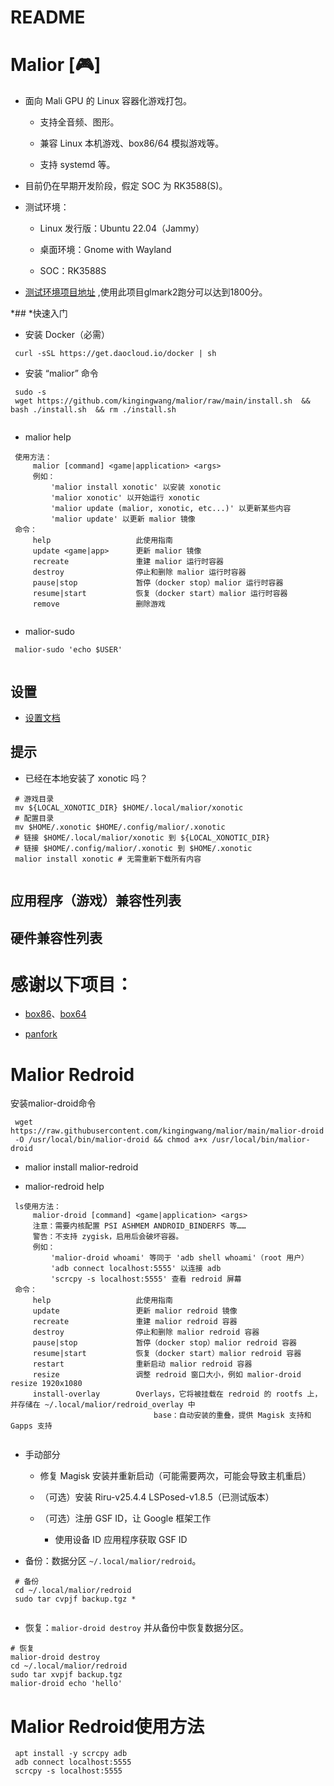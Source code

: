 # README

# Malior \[🎮]

*   面向 Mali GPU 的 Linux 容器化游戏打包。

    *   支持全音频、图形。

    *   兼容 Linux 本机游戏、box86/64 模拟游戏等。

    *   支持 systemd 等。

*   目前仍在早期开发阶段，假定 SOC 为 RK3588(S)。

*   测试环境：

    *   Linux 发行版：Ubuntu 22.04（Jammy）

    *   桌面环境：Gnome with Wayland

    *   SOC：RK3588S

*   [测试环境项目地址](https://github.com/Joshua-Riek/ubuntu-orange-pi5) ,使用此项目glmark2跑分可以达到1800分。

\*## \*快速入门

*   安装 Docker（必需）

<!---->

     curl -sSL https://get.daocloud.io/docker | sh

*   安装 “malior” 命令

<!---->

     sudo -s
     wget https://github.com/kingingwang/malior/raw/main/install.sh  && bash ./install.sh  && rm ./install.sh
     ​

*   malior help

<!---->

     使用方法：
         malior [command] <game|application> <args>
         例如：
             'malior install xonotic' 以安装 xonotic
             'malior xonotic' 以开始运行 xonotic
             'malior update (malior, xonotic, etc...)' 以更新某些内容
             'malior update' 以更新 malior 镜像
     命令：
         help                   此使用指南
         update <game|app>      更新 malior 镜像
         recreate               重建 malior 运行时容器
         destroy                停止和删除 malior 运行时容器
         pause|stop             暂停（docker stop）malior 运行时容器
         resume|start           恢复（docker start）malior 运行时容器
         remove                 删除游戏
     ​

*   malior-sudo

<!---->

     malior-sudo 'echo $USER'
     ​

## 设置

*   [设置文档](notion://www.notion.so/kingingwang/SETTINGS.md)

## 提示

*   已经在本地安装了 xonotic 吗？

<!---->

     # 游戏目录
     mv ${LOCAL_XONOTIC_DIR} $HOME/.local/malior/xonotic
     # 配置目录
     mv $HOME/.xonotic $HOME/.config/malior/.xonotic
     # 链接 $HOME/.local/malior/xonotic 到 ${LOCAL_XONOTIC_DIR}
     # 链接 $HOME/.config/malior/.xonotic 到 $HOME/.xonotic
     malior install xonotic # 无需重新下载所有内容
     ​

## 应用程序（游戏）兼容性列表

## 硬件兼容性列表

# 感谢以下项目：

*   [box86](https://github.com/ptitSeb/box86)、[box64](https://github.com/ptitSeb/box64)

*   [panfork](https://gitlab.com/panfork/mesa)

# Malior Redroid

安装malior-droid命令

     wget  https://raw.githubusercontent.com/kingingwang/malior/main/malior-droid  -O /usr/local/bin/malior-droid && chmod a+x /usr/local/bin/malior-droid

*   malior install malior-redroid

*   malior-redroid help

<!---->

     ls使用方法：
         malior-droid [command] <game|application> <args>
         注意：需要内核配置 PSI ASHMEM ANDROID_BINDERFS 等……
         警告：不支持 zygisk，启用后会破坏容器。
         例如：
             'malior-droid whoami' 等同于 'adb shell whoami'（root 用户）
             'adb connect localhost:5555' 以连接 adb
             'scrcpy -s localhost:5555' 查看 redroid 屏幕
     命令：
         help                   此使用指南
         update                 更新 malior redroid 镜像
         recreate               重建 malior redroid 容器
         destroy                停止和删除 malior redroid 容器
         pause|stop             暂停（docker stop）malior redroid 容器
         resume|start           恢复（docker start）malior redroid 容器
         restart                重新启动 malior redroid 容器
         resize                 调整 redroid 窗口大小，例如 malior-droid resize 1920x1080
         install-overlay        Overlays，它将被挂载在 redroid 的 rootfs 上，并存储在 ~/.local/malior/redroid_overlay 中
                                    base：自动安装的重叠，提供 Magisk 支持和 Gapps 支持
     ​

*   手动部分

    *   修复 Magisk 安装并重新启动（可能需要两次，可能会导致主机重启）

    *   （可选）安装 Riru-v25.4.4 LSPosed-v1.8.5（已测试版本）

    *   （可选）注册 GSF ID，让 Google 框架工作

        *   使用设备 ID 应用程序获取 GSF ID

*   备份：数据分区 `~/.local/malior/redroid`。

<!---->

     # 备份
     cd ~/.local/malior/redroid
     sudo tar cvpjf backup.tgz *
     ​

*   恢复：`malior-droid destroy` 并从备份中恢复数据分区。

```
# 恢复
malior-droid destroy
cd ~/.local/malior/redroid
sudo tar xvpjf backup.tgz
malior-droid echo 'hello'

```

# Malior Redroid使用方法

     apt install -y scrcpy adb
     adb connect localhost:5555
     scrcpy -s localhost:5555

